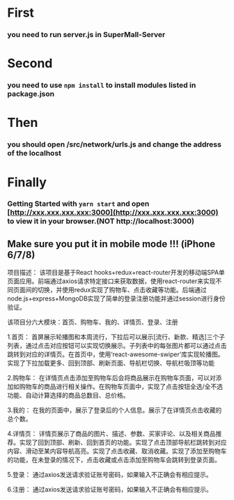 ﻿# First
### you need to run server.js in SuperMall-Server

# Second
### you need to use `npm install` to install modules listed in package.json

# Then
### you should open /src/network/urls.js and change the address of the localhost

# Finally 
### Getting Started with `yarn start` and open [http://xxx.xxx.xxx.xxx:3000](http://xxx.xxx.xxx.xxx:3000) to view it in your browser.(NOT http://localhost:3000)

## Make sure you put it in mobile mode !!! (iPhone 6/7/8)

项目描述：
	该项目是基于React hooks+redux+react-router开发的移动端SPA单页面应用。前端通过axios请求特定接口来获取数据，使用react-router来实现不同页面间的切换，并使用redux实现了购物车、点击收藏等功能。后端通过node.js+express+MongoDB实现了简单的登录注册功能并通过session进行身份验证。

该项目分六大模块：首页、购物车、我的、详情页、登录、注册

1.首页：
  首屏展示轮播图和本周流行，下拉后可以展示[流行、新款、精选]三个子列表，通过点击对应按钮可以实现切换展示。子列表中的每张图片都可以通过点击跳转到对应的详情页。在首页中，使用‘react-awesome-swiper’库实现轮播图。实现了下拉加载更多、回到顶部、刷新页面、导航栏切换、导航栏吸顶等功能

2.购物车：
	在详情页点击添加至购物车后会将商品展示在购物车页面，可以对添加如购物车的商品进行相关操作。在购物车页面中，实现了点击按钮全选/全不选功能、自动计算选择的商品总数目、总价格。

3.我的：
	在我的页面中，展示了登录后的个人信息。展示了在详情页点击收藏的总个数。

4.详情页：
	详情页展示了商品的图片、描述、参数、买家评论、以及相关商品推荐。实现了回到顶部、刷新、回到首页的功能。实现了点击顶部导航栏跳转到对应内容、滑动至某内容导航高亮。实现了点击收藏、取消收藏。实现了添加至购物车的功能，在未登录的情况下，点击收藏或点击添加至购物车会跳转到登录页面。

5.登录：
	通过axios发送请求验证账号密码，如果输入不正确会有相应提示。

6.注册：
  通过axios发送请求验证账号密码，如果输入不正确会有相应提示。
